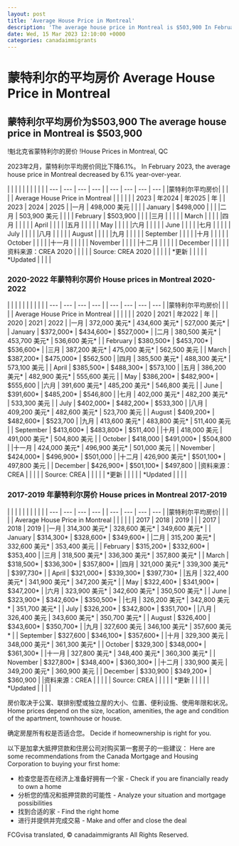 ```yaml
---
layout: post
title: 'Average House Price in Montreal'
description: 'The average house price in Montreal is $503,900 In February 2023, the average house price in Montreal decreased by 6.1%...'
date: Wed, 15 Mar 2023 12:10:00 +0000
categories: canadaimmigrants
---
```


# 蒙特利尔的平均房价	Average House Price in Montreal
	
## 蒙特利尔平均房价为$503,900	The average house price in Montreal is $503,900
	
!魁北克省蒙特利尔的房价	!House Prices in Montreal, QC
	
2023年2月，蒙特利尔平均房价同比下降6.1%。	In February 2023, the average house price in Montreal decreased by 6.1% year-over-year.
	
| | | | |	|     |     |     |     |
| --- | --- | --- | --- |	| --- | --- | --- | --- |
|蒙特利尔平均房价| | | |	| Average House Price in Montreal |     |     |     |
| | 2023 | 年2024 | 年2025 | 年	|     | 2023 | 2024 | 2025 |
|一月 | 498,000 美元 | | |	| January | $498,000 |     |     |
|二月 | 503,900 美元 | | |	| February | $503,900 |     |     |
|三月 | | | |	| March |     |     |     |
|四月 | | | |	| April |     |     |     |
|五月 | | | |	| May |     |     |     |
|六月 | | | |	| June |     |     |     |
|七月 | | | |	| July |     |     |     |
|八月 | | | |	| August |     |     |     |
|九月 | | | |	| September |     |     |     |
|十月 | | | |	| October |     |     |     |
|十一月 | | | |	| November |     |     |     |
|十二月 | | | |	| December |     |     |     |
|资料来源：CREA 2020 | | | |	| Source: CREA 2020 |     |     |     |
| \*更新 | | | |	| \*Updated |     |     |     |
	
### 2020-2022 年蒙特利尔房价	House prices in Montreal 2020-2022
	
| | | | |	|     |     |     |     |
| --- | --- | --- | --- |	| --- | --- | --- | --- |
|蒙特利尔平均房价| | | |	| Average House Price in Montreal |     |     |     |
| | 2020 | 2021 | 年2022 | 年	|     | 2020 | 2021 | 2022 |
|一月 | 372,000 美元\* | 434,600 美元\* | 527,000 美元\* |	| January | $372,000\* | $434,600\* | $527,000\* |
|二月 | 380,500 美元\* | 453,700 美元\* | 536,600 美元\* |	| February | $380,500\* | $453,700\* | $536,600\* |
|三月 | 387,200 美元\* | 475,000 美元\* | 562,500 美元 |	| March | $387,200\* | $475,000\* | $562,500 |
|四月 | 385,500 美元\* | 488,300 美元\* | 573,100 美元 |	| April | $385,500\* | $488,300\* | $573,100 |
|五月 | 386,200 美元\* | 482,900 美元\* | 555,600 美元 |	| May | $386,200\* | $482,900\* | $555,600 |
|六月 | 391,600 美元\* | 485,200 美元\* | 546,800 美元 |	| June | $391,600\* | $485,200\* | $546,800 |
|七月 | 402,000 美元\* | 482,200 美元\* | 533,300 美元 |	| July | $402,000\* | $482,200\* | $533,300 |
|八月 | 409,200 美元\* | 482,600 美元\* | 523,700 美元 |	| August | $409,200\* | $482,600\* | $523,700 |
|九月 | 413,600 美元\* | 483,800 美元\* | 511,400 美元 |	| September | $413,600\* | $483,800\* | $511,400 |
|十月 | 418,000 美元 | 491,000 美元\* | 504,800 美元 |	| October | $418,000 | $491,000\* | $504,800 |
|十一月 | 424,000 美元\* | 496,900 美元\* | 501,000 美元 |	| November | $424,000\* | $496,900\* | $501,000 |
|十二月 | 426,900 美元\* | $501,100\* | 497,800 美元 |	| December | $426,900\* | $501,100\* | $497,800 |
|资料来源：CREA | | | |	| Source: CREA |     |     |     |
| \*更新 | | | |	| \*Updated |     |     |     |
	
### 2017-2019 年蒙特利尔房价	House prices in Montreal 2017-2019
	
| | | | |	|     |     |     |     |
| --- | --- | --- | --- |	| --- | --- | --- | --- |
|蒙特利尔平均房价| | | |	| Average House Price in Montreal |     |     |     |
| | 2017 | 2018 | 2019 |	|     | 2017 | 2018 | 2019 |
|一月 | 314,300 美元\* | 328,600 美元\* | 349,600 美元\* |	| January | $314,300\* | $328,600\* | $349,600\* |
|二月 | 315,200 美元\* | 332,600 美元\* | 353,400 美元 |	| February | $315,200\* | $332,600\* | $353,400 |
|三月 | 318,500 美元\* | 336,300 美元\* | 357,800 美元\* |	| March | $318,500\* | $336,300\* | $357,800\* |
|四月 | 321,000 美元\* | 339,300 美元\* | $397,730\* |	| April | $321,000\* | $339,300\* | $397,730\* |
|五月 | 322,400 美元\* | 341,900 美元\* | 347,200 美元\* |	| May | $322,400\* | $341,900\* | $347,200\* |
|六月 | 323,900 美元\* | 342,600 美元\* | 350,500 美元\* |	| June | $323,900\* | $342,600\* | $350,500\* |
|七月 | 326,200 美元\* | 342,800 美元\* | 351,700 美元\* |	| July | $326,200\* | $342,800\* | $351,700\* |
|八月 | 326,400 美元 | 343,600 美元\* | 350,700 美元\* |	| August | $326,400 | $343,600\* | $350,700\* |
|九月 | 327,600 美元 | 346,100 美元\* | 357,600 美元\* |	| September | $327,600 | $346,100\* | $357,600\* |
|十月 | 329,300 美元 | 348,000 美元\* | 361,300 美元\* |	| October | $329,300 | $348,000\* | $361,300\* |
|十一月 | 327,800 美元\* | 348,400 美元\* | 360,300 美元\* |	| November | $327,800\* | $348,400\* | $360,300\* |
|十二月 | 330,900 美元 | 349,200 美元\* | 360,900 美元 |	| December | $330,900 | $349,200\* | $360,900 |
|资料来源：CREA | | | |	| Source: CREA |     |     |     |
| \*更新 | | | |	| \*Updated |     |     |     |
	
房价取决于公寓、联排别墅或独立屋的大小、位置、便利设施、使用年限和状况。	Home prices depend on the size, location, amenities, the age and condition of the apartment, townhouse or house.
	
确定房屋所有权是否适合您。	Decide if homeownership is right for you.
	
以下是加拿大抵押贷款和住房公司对购买第一套房子的一些建议：	Here are some recommendations from the Canada Mortgage and Housing Corporation to buying your first home:
	
- 检查您是否在经济上准备好拥有一个家	-   Check if you are financially ready to own a home
- 分析您的情况和抵押贷款的可能性	-   Analyze your situation and mortgage possibilities
- 找到合适的家	-   Find the right home
- 进行并提供并完成交易	-   Make and offer and close the deal

FCGvisa translated, © canadaimmigrants All Rights Reserved.
